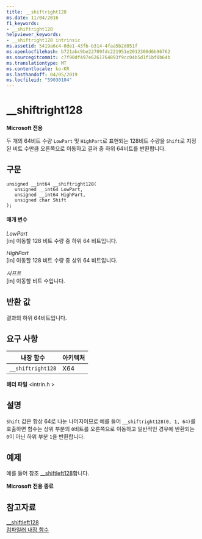 ```yaml
---
title: __shiftright128
ms.date: 11/04/2016
f1_keywords:
- __shiftright128
helpviewer_keywords:
- __shiftright128 intrinsic
ms.assetid: 5419a6c4-0de1-43fb-b314-4faa5b2d051f
ms.openlocfilehash: b721abc9be22709fdc221951e2012300d6b96762
ms.sourcegitcommit: c7f90df497e6261764893f9cc04b5d1f1bf0b64b
ms.translationtype: MT
ms.contentlocale: ko-KR
ms.lasthandoff: 04/05/2019
ms.locfileid: "59030104"
---
```

# <a name="shiftright128"></a>__shiftright128

**Microsoft 전용**

두 개의 64비트 수량 `LowPart` 및 `HighPart`로 표현되는 128비트 수량을 `Shift`로 지정된 비트 수만큼 오른쪽으로 이동하고 결과 중 하위 64비트를 반환합니다.

## <a name="syntax"></a>구문

```
unsigned __int64 __shiftright128(
   unsigned __int64 LowPart,
   unsigned __int64 HighPart,
   unsigned char Shift
);
```

#### <a name="parameters"></a>매개 변수

*LowPart*<br/>
[in] 이동할 128 비트 수량 중 하위 64 비트입니다.

*HighPart*<br/>
[in] 이동할 128 비트 수량 중 상위 64 비트입니다.

*시프트*<br/>
[in] 이동할 비트 수입니다.

## <a name="return-value"></a>반환 값

결과의 하위 64비트입니다.

## <a name="requirements"></a>요구 사항

|내장 함수|아키텍처|
|---------------|------------------|
|`__shiftright128`|X64|

**헤더 파일** \<intrin.h >

## <a name="remarks"></a>설명

`Shift` 값은 항상 64로 나눈 나머지이므로 예를 들어 `__shiftright128(0, 1, 64)`를 호출하면 함수는 상위 부분의 `0`비트를 오른쪽으로 이동하고 일반적인 경우에 반환되는 `0`이 아닌 하위 부분 `1`을 반환합니다.

## <a name="example"></a>예제

예를 들어 참조 [__shiftleft128](../intrinsics/shiftleft128.md)합니다.

**Microsoft 전용 종료**

## <a name="see-also"></a>참고자료

[__shiftleft128](../intrinsics/shiftleft128.md)<br/>
[컴파일러 내장 함수](../intrinsics/compiler-intrinsics.md)
